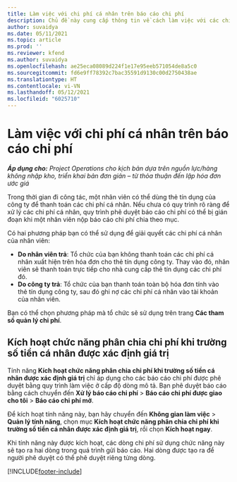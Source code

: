 ```yaml
---
title: Làm việc với chi phí cá nhân trên báo cáo chi phí
description: Chủ đề này cung cấp thông tin về cách làm việc với các chi phí cá nhân do nhân viên phát sinh khi đi công tác.
author: suvaidya
ms.date: 05/11/2021
ms.topic: article
ms.prod: ''
ms.reviewer: kfend
ms.author: suvaidya
ms.openlocfilehash: ae25eca08089d224f1e17e95eeb571054de8a5c0
ms.sourcegitcommit: fd6e9ff78392c7bac35591d9130c00d2750438ae
ms.translationtype: HT
ms.contentlocale: vi-VN
ms.lasthandoff: 05/12/2021
ms.locfileid: "6025710"
---
```

# <a name="work-with-personal-expenses-on-an-expense-report"></a>Làm việc với chi phí cá nhân trên báo cáo chi phí

_**Áp dụng cho:** Project Operations cho kịch bản dựa trên nguồn lực/hàng không nhập kho, triển khai bản đơn giản – từ thỏa thuận đến lập hóa đơn ước giá_

Trong thời gian đi công tác, một nhân viên có thể dùng thẻ tín dụng của công ty để thanh toán các chi phí cá nhân. Nếu chưa có quy trình rõ ràng để xử lý các chi phí cá nhân, quy trình phê duyệt báo cáo chi phí có thể bị gián đoạn khi một nhân viên nộp báo cáo chi phí chia theo mục.

Có hai phương pháp bạn có thể sử dụng để giải quyết các chi phí cá nhân của nhân viên:

  - **Do nhân viên trả**: Tổ chức của bạn không thanh toán các chi phí cá nhân xuất hiện trên hóa đơn cho thẻ tín dụng công ty. Thay vào đó, nhân viên sẽ thanh toán trực tiếp cho nhà cung cấp thẻ tín dụng các chi phí đó. 
  - **Do công ty trả**: Tổ chức của bạn thanh toán toàn bộ hóa đơn tính vào thẻ tín dụng công ty, sau đó ghi nợ các chi phí cá nhân vào tài khoản của nhân viên.

Bạn có thể chọn phương pháp mà tổ chức sẽ sử dụng trên trang **Các tham số quản lý chi phí**.


## <a name="enable-split-expense-function-when-personal-amount-field-has-value-defined"></a>Kích hoạt chức năng phân chia chi phí khi trường số tiền cá nhân được xác định giá trị

Tính năng **Kích hoạt chức năng phân chia chi phí khi trường số tiền cá nhân được xác định giá trị** chỉ áp dụng cho các báo cáo chi phí được phê duyệt bằng quy trình làm việc ở cấp độ dòng mô tả. Bạn phê duyệt báo cáo bằng cách chuyển đến **Xử lý báo cáo chi phí** > **Báo cáo chi phí được giao cho tôi** > **Báo cáo chi phí mở**. 

Để kích hoạt tính năng này, bạn hãy chuyển đến **Không gian làm việc** > **Quản lý tính năng**, chọn mục **Kích hoạt chức năng phân chia chi phí khi trường số tiền cá nhân được xác định giá trị**, rồi chọn **Kích hoạt ngay**. 

Khi tính năng này được kích hoạt, các dòng chi phí sử dụng chức năng này sẽ tạo ra hai dòng trong quá trình gửi báo cáo. Hai dòng được tạo ra để người phê duyệt có thể phê duyệt riêng từng dòng.


[!INCLUDE[footer-include](../includes/footer-banner.md)]
